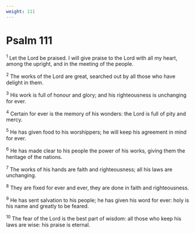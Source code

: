 ```yaml
---
weight: 111
---
```


# Psalm 111

<sup>1</sup> Let the Lord be praised. I will give praise to the Lord with all my heart, among the upright, and in the meeting of the people. 

<sup>2</sup> The works of the Lord are great, searched out by all those who have delight in them. 

<sup>3</sup> His work is full of honour and glory; and his righteousness is unchanging for ever. 

<sup>4</sup> Certain for ever is the memory of his wonders: the Lord is full of pity and mercy. 

<sup>5</sup> He has given food to his worshippers; he will keep his agreement in mind for ever. 

<sup>6</sup> He has made clear to his people the power of his works, giving them the heritage of the nations. 

<sup>7</sup> The works of his hands are faith and righteousness; all his laws are unchanging. 

<sup>8</sup> They are fixed for ever and ever, they are done in faith and righteousness. 

<sup>9</sup> He has sent salvation to his people; he has given his word for ever: holy is his name and greatly to be feared. 

<sup>10</sup> The fear of the Lord is the best part of wisdom: all those who keep his laws are wise: his praise is eternal. 


